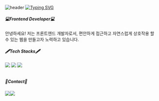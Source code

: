 ![header](https://capsule-render.vercel.app/api?type=waving&color=timeGradient&animation=twinkling&height=80)
[![Typing SVG](https://readme-typing-svg.demolab.com?font=Rajdhani&weight=500&size=24&pause=1000&color=E87293EA&background=2831FF00&center=true&vCenter=true&width=435&lines=Welcome+to+Juhyun's+GitHub!%F0%9F%91%8B)](https://git.io/typing-svg)

##### 💻Frontend Developer💻
안녕하세요! 저는 프론트엔드 개발자로서, 편안하게 접근하고 자연스럽게 상호작용 할 수 있는 웹을 만들고자 노력하고 있습니다.

##### 🖋Tech Stacks🖋
<div style="display:flex; flex-direction:row;">
<img src="https://img.shields.io/badge/html5-E34F26.svg?style=for-the-badge&logo=html5&logoColor=white" />&nbsp
<img src="https://img.shields.io/badge/Javascript-ffb13b?style=flat-square&logo=javascript&logoColor=white"/>&nbsp
<img src="https://img.shields.io/badge/react-20232a.svg?style=for-the-badge&logo=react&logoColor=61DAFB" />&nbsp
</div><br>

##### 📩Contact📩
<div style="display:flex; flex-direction:row;">
 <a href="https://velog.io/@uai1003"><img src="https://img.shields.io/badge/Blog-11B48A?style=flat-square&logo=Vimeo&logoColor=white&link=https://velog.io/@uai1003"/></a>
 <a href="mailto:wngus7988.10@gmail.com">
   <img src="https://img.shields.io/badge/Gmail-d14836?style=flat-square&logo=Gmail&logoColor=white&link=wngus7988.10@gmail.com"/>
</a>
</div><br>
<!--
**hyuniiya/hyuniiya** is a ✨ _special_ ✨ repository because its `README.md` (this file) appears on your GitHub profile.

Here are some ideas to get you started:

- 🔭 I’m currently working on ...
- 🌱 I’m currently learning ...
- 👯 I’m looking to collaborate on ...
- 🤔 I’m looking for help with ...
- 💬 Ask me about ...
- 📫 How to reach me: ...
- 😄 Pronouns: ...
- ⚡ Fun fact: ...
-->
